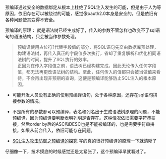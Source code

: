 预编译通过安全的数据绑定从根本上杜绝了SQL注入发生的可能，但是由于人为等原因，依旧存在可以被绕过的可能，感觉像oauth2.0本身是安全的，但是依旧有各种问题使其变得不安全。

预编译的原理：
就是语法树已经生成好了，传入的参数不管怎样也改变不了sql语句的语法结构，只会被当作参数处理。
> 	预编译使用占位符?代替字段值的部分，将SQL语句先交由数据库预处理，构建语法树，再传入真正的字段值多次执行，省却了重复解析和优化相同语法树的时间，提升了SQL执行的效率。  
	正因为在传入字段值之前，语法树已经构建完成，因此无论传入任何字段值，都无法再更改语法树的结构。至此，任何传入的值都只会被当做值来看待，不会再出现非预期的查询，这便是预编译能够防止SQL注入的根本原因。

- 可能开发人员没有正确的使用预编译语句，处于各种原因，还存在sql语句拼接参数的情况。
- 不是所有的参数都可以预编译，表名和列名出于生成语法树原理的问题，不能预编译，因为预编译要判断表明列明是否存在。这种情况依旧需要字符串拼接，然后order by后的ASC和DESC也是不能被编译的，也是需要字符串拼接，如果从前台传入，依旧可能存在问题。


- [SQL注入攻击防御之预编译的探究](https://cloud.tencent.com/developer/news/378220) 写的真的很好预编译的原理一下就清晰了
  
  
  
  
  
  
  
  
  
  
  
  
  
  
  
  
仔细像一下，技术摸底的时候感觉还是太紧张了，这个预编译早就看过了。

